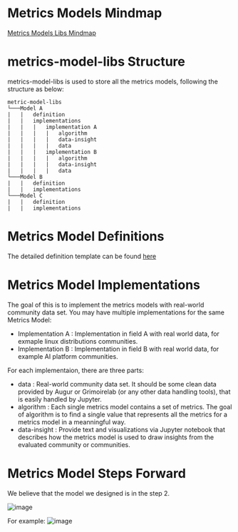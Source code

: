 # Metrics Models Mindmap

[Metrics Models Libs Mindmap](https://chaoss.github.io/wg-metrics-models/libs-mindmap/mindmap)

# metrics-model-libs Structure

metrics-model-libs is used to store all the metrics models, following the structure as below: 

```
metric-model-libs
└───Model A 
|   |   definition
|   |   implementations
|   |   |   implementation A 
|   |   |   |   algorithm
|   |   |   |   data-insight
|   |   |   |   data
|   |   |   implementation B
|   |   |   |   algorithm
|   |   |   |   data-insight
|   |   |   |   data
└───Model B
|   |   definition
|   |   implementations
└───Model C
|   |   definition
|   |   implementations
```



# Metrics Model Definitions

The detailed definition template can be found [here](https://github.com/chaoss/community/blob/main/templates/metrics-model-template.md)

# Metrics Model Implementations

The goal of this is to implement the metrics models with real-world community data set. 
You may have multiple implementations for the same Metrics Model:
* Implementation A : Implementation in field A with real world data, for exmaple linux distributions communities. 
* Implementation B : Implementation in field B with real world data, for example AI platform communities.

For each implementaion, there are three parts:
* data : Real-world community data set. It should be some clean data provided by Augur or Grimoirelab (or any other data handling tools), that is easily handled by Jupyter. 
* algorithm : Each single metrics model contains a set of metrics. The goal of algorithm is to find a single value that represents all the metrics for a metrics model in a meanningful way.   
* data-insight : Provide text and visualizations via Jupyter notebook that describes how the  metrics model is used to draw insights from the evaluated community or communities.


# Metrics Model Steps Forward

We believe that the model we designed is in the step 2. 

![image](https://user-images.githubusercontent.com/12421382/165404599-22e4f596-3023-4562-bba5-4bc77ab19f3b.png)


For example:
![image](https://user-images.githubusercontent.com/12421382/165404675-31eb52f4-9593-4e39-8002-a00088e278f4.png)


